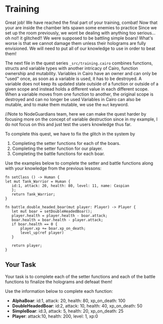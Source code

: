 # Training

Great job! We have reached the final part of your training, combat! Now that your are inside the chamber lets spawn some enemies to practice
Since we set up the room previously, we wont be dealing with anything too serious... oh no!! it glitched!! We were supposed to be battling simple boars!
What's worse is that we cannot damage them unless their holograms are fully envisioned. We will need to put all of our knowledge to use in order to beat them!

The next file in the quest series  `_src/training.cairo` combines functions, structs and variable types with another intricacy of Cairo, function ownership and mutability.
Variables in Cairo have an owner and can only be "used" once, as soon as a variable is used, it has to be destroyed. 
A variable does not keep its updated state outside of a function or outside of a given scope and instead holds a different value in each different scope.
When a variable moves from one function to another, the original scope is destroyed and can no longer be used
Variables in Cairo can also be mutable, and to make them mutable, we use the `mut` keyword.

//Note to NodeGuardians team, here we can make the quest harder by focusing more on the concept of variable destruction since in my example, I do not focus on this and just test the users knowledge thus far.

To complete this quest, we have to fix the glitch in the system by 
1. Completing the setter functions for each of the boars.
2. Completing the setter function for our player.
3. Completing the battle functions for each boar.


Use the examples below to complete the setter and battle functions along with your knowledge from the previous lessons:
 ~~~ 
fn setClass () -> Human {
 let mut Tank_Warrior = Human {
    id:1, attack: 20, health: 80, level: 11, name: Caspian
    };
    return Tank_Warrior;
}

fn battle_double_headed_boar(mut player: Player) -> Player {
    let mut boar = setDoubleHeadedBoar();
    player.health = player.health - boar.attack;
    boar.health = boar.health - player.attack;
    if boar.health == 0 {
        player.xp += boar.xp_on_death;
        level_up(ref player)
    }

    return player;
}
 ~~~ 
## Your Task

Your task is to complete each of the setter functions and each of the battle functions to finalize the holograms and defeaat them!

Use the information below to complete each function:

- **AlphaBoar**: id:1, attack: 20, health: 80, xp_on_death: 100
- **DoubleHeadedBoar**: id:2, attack: 10, health: 40, xp_on_death: 50
- **SimpleBoar**: id:3, attack: 5, health: 20, xp_on_death: 25
- **Player**: attack:10, health: 200, level: 1, xp:0
